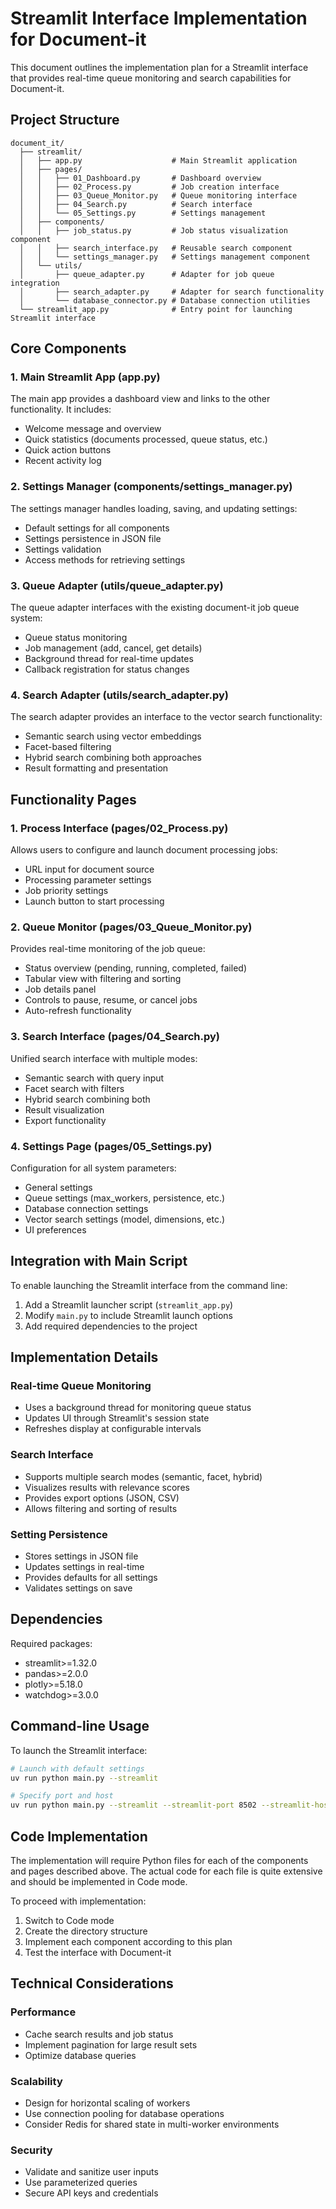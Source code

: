 # Streamlit Interface Implementation for Document-it

This document outlines the implementation plan for a Streamlit interface that provides real-time queue monitoring and search capabilities for Document-it.

## Project Structure

```
document_it/
  ├── streamlit/
  │   ├── app.py                    # Main Streamlit application
  │   ├── pages/
  │   │   ├── 01_Dashboard.py       # Dashboard overview
  │   │   ├── 02_Process.py         # Job creation interface
  │   │   ├── 03_Queue_Monitor.py   # Queue monitoring interface
  │   │   ├── 04_Search.py          # Search interface
  │   │   └── 05_Settings.py        # Settings management
  │   ├── components/
  │   │   ├── job_status.py         # Job status visualization component
  │   │   ├── search_interface.py   # Reusable search component
  │   │   └── settings_manager.py   # Settings management component
  │   └── utils/
  │       ├── queue_adapter.py      # Adapter for job queue integration
  │       ├── search_adapter.py     # Adapter for search functionality
  │       └── database_connector.py # Database connection utilities
  └── streamlit_app.py              # Entry point for launching Streamlit interface
```

## Core Components

### 1. Main Streamlit App (app.py)

The main app provides a dashboard view and links to the other functionality. It includes:

- Welcome message and overview
- Quick statistics (documents processed, queue status, etc.)
- Quick action buttons
- Recent activity log

### 2. Settings Manager (components/settings_manager.py)

The settings manager handles loading, saving, and updating settings:

- Default settings for all components
- Settings persistence in JSON file
- Settings validation
- Access methods for retrieving settings

### 3. Queue Adapter (utils/queue_adapter.py)

The queue adapter interfaces with the existing document-it job queue system:

- Queue status monitoring
- Job management (add, cancel, get details)
- Background thread for real-time updates
- Callback registration for status changes

### 4. Search Adapter (utils/search_adapter.py)

The search adapter provides an interface to the vector search functionality:

- Semantic search using vector embeddings
- Facet-based filtering
- Hybrid search combining both approaches
- Result formatting and presentation

## Functionality Pages

### 1. Process Interface (pages/02_Process.py)

Allows users to configure and launch document processing jobs:

- URL input for document source
- Processing parameter settings
- Job priority settings
- Launch button to start processing

### 2. Queue Monitor (pages/03_Queue_Monitor.py)

Provides real-time monitoring of the job queue:

- Status overview (pending, running, completed, failed)
- Tabular view with filtering and sorting
- Job details panel
- Controls to pause, resume, or cancel jobs
- Auto-refresh functionality

### 3. Search Interface (pages/04_Search.py)

Unified search interface with multiple modes:

- Semantic search with query input
- Facet search with filters
- Hybrid search combining both
- Result visualization
- Export functionality

### 4. Settings Page (pages/05_Settings.py)

Configuration for all system parameters:

- General settings
- Queue settings (max_workers, persistence, etc.)
- Database connection settings
- Vector search settings (model, dimensions, etc.)
- UI preferences

## Integration with Main Script

To enable launching the Streamlit interface from the command line:

1. Add a Streamlit launcher script (`streamlit_app.py`)
2. Modify `main.py` to include Streamlit launch options
3. Add required dependencies to the project

## Implementation Details

### Real-time Queue Monitoring

- Uses a background thread for monitoring queue status
- Updates UI through Streamlit's session state
- Refreshes display at configurable intervals

### Search Interface

- Supports multiple search modes (semantic, facet, hybrid)
- Visualizes results with relevance scores
- Provides export options (JSON, CSV)
- Allows filtering and sorting of results

### Setting Persistence

- Stores settings in JSON file
- Updates settings in real-time
- Provides defaults for all settings
- Validates settings on save

## Dependencies

Required packages:
- streamlit>=1.32.0
- pandas>=2.0.0
- plotly>=5.18.0
- watchdog>=3.0.0

## Command-line Usage

To launch the Streamlit interface:

```bash
# Launch with default settings
uv run python main.py --streamlit

# Specify port and host
uv run python main.py --streamlit --streamlit-port 8502 --streamlit-host 0.0.0.0
```

## Code Implementation

The implementation will require Python files for each of the components and pages described above. The actual code for each file is quite extensive and should be implemented in Code mode.

To proceed with implementation:
1. Switch to Code mode
2. Create the directory structure
3. Implement each component according to this plan
4. Test the interface with Document-it

## Technical Considerations

### Performance

- Cache search results and job status
- Implement pagination for large result sets
- Optimize database queries

### Scalability

- Design for horizontal scaling of workers
- Use connection pooling for database operations
- Consider Redis for shared state in multi-worker environments

### Security

- Validate and sanitize user inputs
- Use parameterized queries
- Secure API keys and credentials